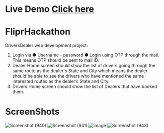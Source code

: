 # Live Demo [Click here](https://ajityasharvan.github.io/FliprHackathon/)
# FliprHackathon
DriversDealer web development project:
1. Login via
   ● Username - password
   ● Login using OTP through the mail. This means OTP should be sent to mail ID.
2. Dealer Home screen should show the list of drivers going through the same route as the
dealer's State and City which means the dealer should be able to see the drivers who have
mentioned the same interested routes as the dealer’s State and City.
3. Drivers Home screen should show the list of Dealers that have booked them.
# ScreenShots
![Screenshot (940)](https://user-images.githubusercontent.com/99325418/153730836-e5578055-0703-48b9-a94f-4d5cb258ff98.png)
![Screenshot (941)](https://user-images.githubusercontent.com/99325418/153730848-53ed7dee-e792-4b28-be3c-992844aa6139.png)
![image](https://user-images.githubusercontent.com/99325418/153730860-60f822bd-06a9-41ef-b574-d746d52c96c5.png)
![Screenshot (943)](https://user-images.githubusercontent.com/99325418/153730867-5719524a-ade0-471c-a975-adb5f4a86b6c.png)
